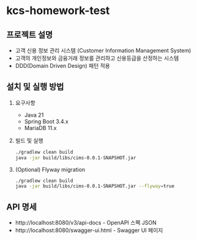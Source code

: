 # kcs-homework-test

## 프로젝트 설명
- 고객 신용 정보 관리 시스템 (Customer Information Management System)
- 고객의 개인정보와 금융거래 정보를 관리하고 신용등급을 산정하는 시스템
- DDD(Domain Driven Design) 패턴 적용

## 설치 및 실행 방법
1. 요구사항
   - Java 21
   - Spring Boot 3.4.x
   - MariaDB 11.x

2. 빌드 및 실행
   ```bash
   ./gradlew clean build
   java -jar build/libs/cims-0.0.1-SNAPSHOT.jar
   ```

3. (Optional) Flyway migration
   ```bash
   ./gradlew clean build
   java -jar build/libs/cims-0.0.1-SNAPSHOT.jar --flyway=true 
   ```

## API 명세
* http://localhost:8080/v3/api-docs - OpenAPI 스펙 JSON
* http://localhost:8080/swagger-ui.html - Swagger UI 페이지

